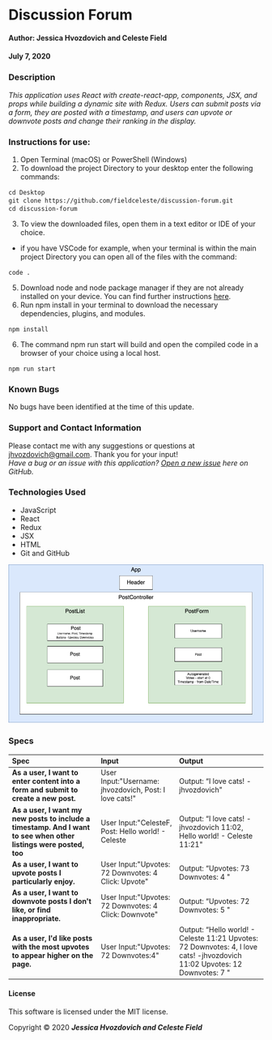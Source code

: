 # **Discussion Forum**

#### Author: **Jessica Hvozdovich and Celeste Field**
#### July 7, 2020

### Description

_This application uses React with create-react-app, components, JSX, and props while building a dynamic site with Redux. Users can submit posts via a form, they are posted with a timestamp, and users can upvote or downvote posts and change their ranking in the display._

### Instructions for use:

1. Open Terminal (macOS) or PowerShell (Windows)
2. To download the project Directory to your desktop enter the following commands:
```
cd Desktop
git clone https://github.com/fieldceleste/discussion-forum.git
cd discussion-forum
```
3. To view the downloaded files, open them in a text editor or IDE of your choice.
* if you have VSCode for example, when your terminal is within the main project Directory you can open all of the files with the command:
```
code .
```
5. Download node and node package manager if they are not already installed on your device. You can find further instructions [here](https://www.learnhowtoprogram.com/intermediate-javascript/getting-started-with-javascript-8d3b52cf-3755-481d-80c5-46f1d3a8ffeb/installing-node-js-14f2721a-61e0-44b3-af1f-73f17348c8f4).
5. Run npm install in your terminal to download the necessary dependencies, plugins, and modules.
```
npm install
```
6. The command npm run start will build and open the compiled code in a browser of your choice using a local host.
```
npm run start
```

### Known Bugs

No bugs have been identified at the time of this update.

### Support and Contact Information

Please contact me with any suggestions or questions at jhvozdovich@gmail.com. Thank you for your input!  
_Have a bug or an issue with this application? [Open a new issue](https://github.com/fieldceleste/discussion-forum/issues) here on GitHub._

### Technologies Used

* JavaScript
* React
* Redux
* JSX
* HTML
* Git and GitHub

![Component Diagram](./public/discussion-forum.png)

### Specs
| Spec | Input | Output |
| :------------- | :------------- | :------------- |
| **As a user, I want to enter content into a form and submit to create a new post.** | User Input:"Username: jhvozdovich, Post: I love cats!" | Output: “I love cats! -jhvozdovich" |
| **As a user, I want my new posts to include a timestamp. And I want to see when other listings were posted, too** | User Input:"CelesteF, Post: Hello world! - Celeste | Output: “I love cats! -jhvozdovich 11:02, Hello world! - Celeste 11:21" |
| **As a user, I want to upvote posts I particularly enjoy.** | User Input:"Upvotes: 72 Downvotes: 4 Click: Upvote" | Output: “Upvotes: 73 Downvotes: 4 " |
| **As a user, I want to downvote posts I don't like, or find inappropriate.** | User Input:"Upvotes: 72 Downvotes: 4 Click: Downvote" | Output: “Upvotes: 72 Downvotes: 5 " |
| **As a user, I'd like posts with the most upvotes to appear higher on the page.** | User Input:"Upvotes: 72 Downvotes:4" | Output: “Hello world! - Celeste 11:21 Upvotes: 72 Downvotes: 4, I love cats! -jhvozdovich 11:02  Upvotes: 12 Downvotes: 7  "  |

#### License

This software is licensed under the MIT license.

Copyright © 2020 **_Jessica Hvozdovich and Celeste Field_**
